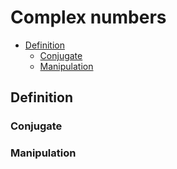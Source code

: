 # Complex numbers <!-- omit in toc -->

- [Definition](#definition)
  - [Conjugate](#conjugate)
  - [Manipulation](#manipulation)

## Definition

### Conjugate

### Manipulation
